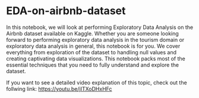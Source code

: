 # EDA-on-airbnb-dataset
In this notebook, we will look at performing Exploratory Data Analysis on the Airbnb dataset available on Kaggle. 
Whether you are someone looking forward to performing exploratory data analysis in the tourism domain or exploratory data analysis in general,
this notebook is for you. We cover everything from exploration of the dataset to handling null values and creating captivating data visualizations.
This notebook packs most of the essential techniques that you need to fully understand and explore the dataset.

If you want to see a detailed video explanation of this topic, check out the follwing link: https://youtu.be/jITXoDHxHFc
